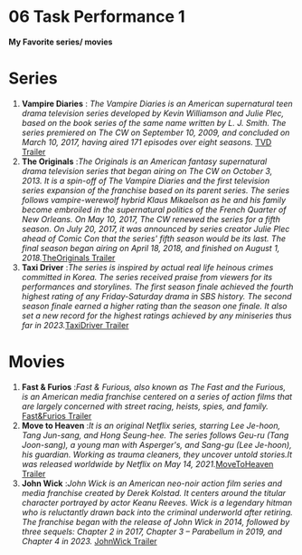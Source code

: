 # 06 Task Performance 1 

**My Favorite series/ movies**

# Series
1. **Vampire Diaries**
   : *The Vampire Diaries is an American supernatural teen drama television series developed by Kevin Williamson and Julie Plec, based on the book series of the same name written by L. J. Smith. The series premiered on The CW on September 10, 2009, and concluded on March 10, 2017, having aired 171 episodes over eight seasons.* [TVD Trailer](https://www.imdb.com/title/tt1405406/)
3. **The Originals**
   :*The Originals is an American fantasy supernatural drama television series that began airing on The CW on October 3, 2013. It is a spin-off of The Vampire Diaries and the first television series expansion of the franchise based on its parent series. The series follows vampire-werewolf hybrid Klaus Mikaelson as he and his family become embroiled in the supernatural politics of the French Quarter of New Orleans.
On May 10, 2017, The CW renewed the series for a fifth season. On July 20, 2017, it was announced by series creator Julie Plec ahead of Comic Con that the series' fifth season would be its last. The final season began airing on April 18, 2018, and finished on August 1, 2018.*[TheOriginals Trailer](https://www.imdb.com/title/tt2632424/)
5. **Taxi Driver**
   :*The series is inspired by actual real life heinous crimes committed in Korea. The series received praise from viewers for its performances and storylines.
The first season finale achieved the fourth highest rating of any Friday-Saturday drama in SBS history. The second season finale earned a higher rating than the season one finale. It also set a new record for the highest ratings achieved by any miniseries thus far in 2023.*[TaxiDriver Trailer](https://www.imdb.com/title/tt13759970/)

# Movies
1. **Fast & Furios**
   :*Fast & Furious, also known as The Fast and the Furious, is an American media franchise centered on a series of action films that are largely concerned with street racing, heists, spies, and family.* [Fast&Furios Trailer](https://www.imdb.com/title/tt0232500/)
3. **Move to Heaven**
   :*It is an original Netflix series, starring Lee Je-hoon, Tang Jun-sang, and Hong Seung-hee. The series follows Geu-ru (Tang Joon-sang), a young man with Asperger's, and Sang-gu (Lee Je-hoon), his guardian. Working as trauma cleaners, they uncover untold stories.It was released worldwide by Netflix on May 14, 2021.*[MoveToHeaven Trailer](https://www.imdb.com/title/tt11052470/)
5. **John Wick**
   :*John Wick is an American neo-noir action film series and media franchise created by Derek Kolstad. It centers around the titular character portrayed by actor Keanu Reeves. Wick is a legendary hitman who is reluctantly drawn back into the criminal underworld after retiring. The franchise began with the release of John Wick in 2014, followed by three sequels: Chapter 2 in 2017, Chapter 3 – Parabellum in 2019, and Chapter 4 in 2023.* [JohnWick Trailer](https://www.imdb.com/title/tt2911666/)

